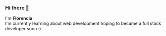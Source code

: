 ### Hi there 👋

I'm **Florencia**  
I'm currently learning about web development hoping to became a full stack developer soon :)

<!--
**FloreParra/FloreParra** is a ✨ _special_ ✨ repository because its `README.md` (this file) appears on your GitHub profile.

Here are some ideas to get you started:

- 🔭 I’m currently working on an e-commerce project and a vet project
- 🌱 I’m currently learning JavaScript, Node.js, express, MySQL, Sequelize.
- 👯 I’m looking to collaborate on ...
- 🤔 I’m looking for help with ...
- 💬 Ask me about wel.. I'm still a trainee, but I'm willing to help if I can
- 📫 How to reach me: fnparra@gmail.com 
- 😄 Pronouns: ...
- ⚡ Fun fact: Love building plane models jajajaja
-->
